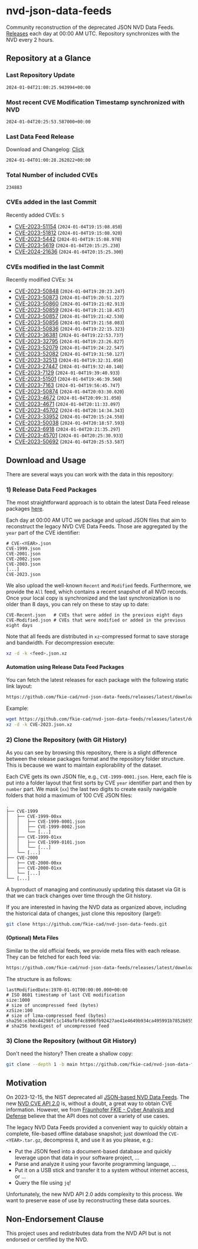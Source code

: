 # nvd-json-data-feeds

Community reconstruction of the deprecated JSON NVD Data Feeds. 
[Releases](https://github.com/fkie-cad/nvd-json-data-feeds/releases/latest) each day at 00:00 AM UTC.
Repository synchronizes with the NVD every 2 hours.

## Repository at a Glance

### Last Repository Update

```plain
2024-01-04T21:00:25.943994+00:00
```

### Most recent CVE Modification Timestamp synchronized with NVD

```plain
2024-01-04T20:25:53.587000+00:00
```

### Last Data Feed Release

Download and Changelog: [Click](https://github.com/fkie-cad/nvd-json-data-feeds/releases/latest)

```plain
2024-01-04T01:00:28.262022+00:00
```

### Total Number of included CVEs

```plain
234883
```

### CVEs added in the last Commit

Recently added CVEs: `5`

* [CVE-2023-51154](CVE-2023/CVE-2023-511xx/CVE-2023-51154.json) (`2024-01-04T19:15:08.850`)
* [CVE-2023-51812](CVE-2023/CVE-2023-518xx/CVE-2023-51812.json) (`2024-01-04T19:15:08.920`)
* [CVE-2023-5442](CVE-2023/CVE-2023-54xx/CVE-2023-5442.json) (`2024-01-04T19:15:08.970`)
* [CVE-2023-5619](CVE-2023/CVE-2023-56xx/CVE-2023-5619.json) (`2024-01-04T20:15:25.230`)
* [CVE-2024-21636](CVE-2024/CVE-2024-216xx/CVE-2024-21636.json) (`2024-01-04T20:15:25.300`)


### CVEs modified in the last Commit

Recently modified CVEs: `34`

* [CVE-2023-50848](CVE-2023/CVE-2023-508xx/CVE-2023-50848.json) (`2024-01-04T19:20:23.247`)
* [CVE-2023-50873](CVE-2023/CVE-2023-508xx/CVE-2023-50873.json) (`2024-01-04T19:20:51.227`)
* [CVE-2023-50860](CVE-2023/CVE-2023-508xx/CVE-2023-50860.json) (`2024-01-04T19:21:02.913`)
* [CVE-2023-50859](CVE-2023/CVE-2023-508xx/CVE-2023-50859.json) (`2024-01-04T19:21:18.457`)
* [CVE-2023-50857](CVE-2023/CVE-2023-508xx/CVE-2023-50857.json) (`2024-01-04T19:21:42.530`)
* [CVE-2023-50856](CVE-2023/CVE-2023-508xx/CVE-2023-50856.json) (`2024-01-04T19:21:58.083`)
* [CVE-2023-50836](CVE-2023/CVE-2023-508xx/CVE-2023-50836.json) (`2024-01-04T19:22:15.323`)
* [CVE-2023-36381](CVE-2023/CVE-2023-363xx/CVE-2023-36381.json) (`2024-01-04T19:22:53.737`)
* [CVE-2023-32795](CVE-2023/CVE-2023-327xx/CVE-2023-32795.json) (`2024-01-04T19:23:26.827`)
* [CVE-2023-52079](CVE-2023/CVE-2023-520xx/CVE-2023-52079.json) (`2024-01-04T19:24:22.547`)
* [CVE-2023-52082](CVE-2023/CVE-2023-520xx/CVE-2023-52082.json) (`2024-01-04T19:31:50.127`)
* [CVE-2023-32513](CVE-2023/CVE-2023-325xx/CVE-2023-32513.json) (`2024-01-04T19:32:31.050`)
* [CVE-2023-27447](CVE-2023/CVE-2023-274xx/CVE-2023-27447.json) (`2024-01-04T19:32:40.140`)
* [CVE-2023-7129](CVE-2023/CVE-2023-71xx/CVE-2023-7129.json) (`2024-01-04T19:39:40.933`)
* [CVE-2023-51501](CVE-2023/CVE-2023-515xx/CVE-2023-51501.json) (`2024-01-04T19:46:39.560`)
* [CVE-2023-7163](CVE-2023/CVE-2023-71xx/CVE-2023-7163.json) (`2024-01-04T19:56:45.747`)
* [CVE-2023-50874](CVE-2023/CVE-2023-508xx/CVE-2023-50874.json) (`2024-01-04T20:03:30.020`)
* [CVE-2023-4672](CVE-2023/CVE-2023-46xx/CVE-2023-4672.json) (`2024-01-04T20:09:31.050`)
* [CVE-2023-4671](CVE-2023/CVE-2023-46xx/CVE-2023-4671.json) (`2024-01-04T20:11:33.097`)
* [CVE-2023-45702](CVE-2023/CVE-2023-457xx/CVE-2023-45702.json) (`2024-01-04T20:14:34.343`)
* [CVE-2023-33952](CVE-2023/CVE-2023-339xx/CVE-2023-33952.json) (`2024-01-04T20:15:24.550`)
* [CVE-2023-50038](CVE-2023/CVE-2023-500xx/CVE-2023-50038.json) (`2024-01-04T20:18:57.593`)
* [CVE-2023-6918](CVE-2023/CVE-2023-69xx/CVE-2023-6918.json) (`2024-01-04T20:21:35.297`)
* [CVE-2023-45701](CVE-2023/CVE-2023-457xx/CVE-2023-45701.json) (`2024-01-04T20:25:30.933`)
* [CVE-2023-50692](CVE-2023/CVE-2023-506xx/CVE-2023-50692.json) (`2024-01-04T20:25:53.587`)


## Download and Usage

There are several ways you can work with the data in this repository:

### 1) Release Data Feed Packages

The most straightforward approach is to obtain the latest Data Feed release packages [here](https://github.com/fkie-cad/nvd-json-data-feeds/releases/latest).

Each day at 00:00 AM UTC we package and upload JSON files that aim to reconstruct the legacy NVD CVE Data Feeds.
Those are aggregated by the `year` part of the CVE identifier:

```
# CVE-<YEAR>.json
CVE-1999.json
CVE-2001.json
CVE-2002.json
CVE-2003.json
[...]
CVE-2023.json
```

We also upload the well-known `Recent` and `Modified` feeds.
Furthermore, we provide the `All` feed, which contains a recent snapshot of all NVD records.
Once your local copy is synchronized and the last synchronization is no older than 8 days, you can rely on these to stay up to date:

```plain
CVE-Recent.json   # CVEs that were added in the previous eight days
CVE-Modified.json # CVEs that were modified or added in the previous eight days
```

Note that all feeds are distributed in `xz`-compressed format to save storage and bandwidth.
For decompression execute:

```sh
xz -d -k <feed>.json.xz
```


#### Automation using Release Data Feed Packages

You can fetch the latest releases for each package with the following static link layout:

```sh
https://github.com/fkie-cad/nvd-json-data-feeds/releases/latest/download/CVE-<YEAR>.json.xz
```

Example:

```sh
wget https://github.com/fkie-cad/nvd-json-data-feeds/releases/latest/download/CVE-2023.json.xz
xz -d -k CVE-2023.json.xz
```



### 2) Clone the Repository (with Git History)

As you can see by browsing this repository, there is a slight difference between the release packages format and the repository folder structure.
This is because we want to maintain explorability of the dataset.

Each CVE gets its own JSON file, e.g., `CVE-1999-0001.json`.
Here, each file is put into a folder layout that first sorts by CVE `year` identifier part and then by `number` part.
We mask (`xx`) the last two digits to create easily navigable folders that hold a maximum of 100 CVE JSON files:

```plain
.
├── CVE-1999
│   ├── CVE-1999-00xx
│   │   ├── CVE-1999-0001.json
│   │   ├── CVE-1999-0002.json
│   │   └── [...]
│   ├── CVE-1999-01xx
│   │   ├── CVE-1999-0101.json
│   │   └── [...]
│   └── [...]
├── CVE-2000
│   ├── CVE-2000-00xx
│   ├── CVE-2000-01xx
│   └── [...]
└── [...]
```

A byproduct of managing and continuously updating this dataset via Git is that we can track changes over time through the Git history.

If you are interested in having the NVD data as organized above, including the historical data of changes, just clone this repository (large!):

```sh
git clone https://github.com/fkie-cad/nvd-json-data-feeds.git
```

#### (Optional) Meta Files

Similar to the old official feeds, we provide meta files with each release. They can be fetched for each feed via:

```sh
https://github.com/fkie-cad/nvd-json-data-feeds/releases/latest/download/CVE-<YEAR>.meta
```

The structure is as follows:

```plain
lastModifiedDate:1970-01-01T00:00:00.000+00:00                          # ISO 8601 timestamp of last CVE modification
size:1000                                                               # size of uncompressed feed (bytes)
xzSize:100                                                              # size of lzma-compressed feed (bytes)
sha256:e3b0c44298fc1c149afbf4c8996fb92427ae41e4649b934ca495991b7852b855 # sha256 hexdigest of uncompressed feed
```


### 3) Clone the Repository (without Git History)

Don't need the history? Then create a shallow copy:

```sh
git clone --depth 1 -b main https://github.com/fkie-cad/nvd-json-data-feeds.git
```

## Motivation

On 2023-12-15, the NIST deprecated all [JSON-based NVD Data Feeds](https://nvd.nist.gov/vuln/data-feeds#divRetirementBanner-1).
The new [NVD CVE API 2.0](https://nvd.nist.gov/developers/vulnerabilities) is, without a doubt, a great way to obtain CVE information.
However, we from [Fraunhofer FKIE - Cyber Analysis and Defense](https://www.fkie.fraunhofer.de/en/departments/cad.html) believe that the API does not cover a variety of use cases.

The legacy NVD Data Feeds provided a convenient way to quickly obtain a complete, file-based offline database snapshot; just download the `CVE-<YEAR>.tar.gz`, decompress it, and use it as you please, e.g.:

* Put the JSON feed into a document-based database and quickly leverage upon that data in your software project, ...
* Parse and analyze it using your favorite programming language, ...
* Put it on a USB stick and transfer it to a system without internet access, or ...
* Query the file using `jq`!

Unfortunately, the new NVD API 2.0 adds complexity to this process.
We want to preserve ease of use by reconstructing these data sources.

## Non-Endorsement Clause

This project uses and redistributes data from the NVD API but is not endorsed or certified by the NVD.